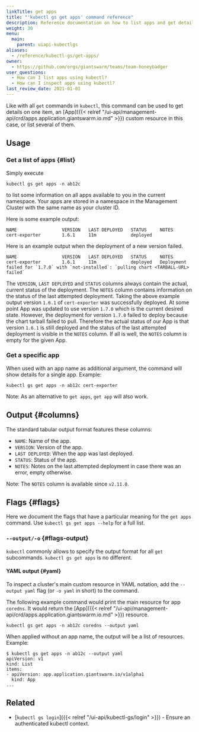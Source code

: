 ```yaml
---
linkTitle: get apps
title: "'kubectl gs get apps' command reference"
description: Reference documentation on how to list apps and get details for a single app using 'kubectl gs'.
weight: 30
menu:
  main:
    parent: uiapi-kubectlgs
aliases:
  - /reference/kubectl-gs/get-apps/
owner:
  - https://github.com/orgs/giantswarm/teams/team-honeybadger
user_questions:
  - How can I list apps using kubectl?
  - How can I inspect apps using kubectl?
last_review_date: 2021-01-01
---
```


Like with all `get` commands in `kubectl`, this command can be used to get details on one item, an [App]({{< relref "/ui-api/management-api/crd/apps.application.giantswarm.io.md" >}})
custom resource in this case, or list several of them.

## Usage

### Get a list of apps {#list}

Simply execute

```nohighlight
kubectl gs get apps -n ab12c
```

to list some information on all apps available to you in the current namespace.
Your apps are stored in a namespace in the Management Cluster with the same
name as your cluster ID.

Here is some example output:

```nohighlight
NAME                 VERSION   LAST DEPLOYED   STATUS     NOTES
cert-exporter        1.6.1     11m             deployed
```

Here is an example output when the deployment of a new version failed.

```nohighlight
NAME                 VERSION   LAST DEPLOYED   STATUS     NOTES
cert-exporter        1.6.1     11m             deployed   Deployment failed for `1.7.0` with `not-installed`: `pulling chart <TARBALL-URL> failed`
```

The `VERSION`, `LAST DEPLOYED` and `STATUS` columns always contain the actual, current status of the deployment. The `NOTES` column contains information on the status of the last attempted deployment. Taking the above example output version `1.6.1` of `cert-exporter` was successfully deployed. At some point App was updated to use version `1.7.0` which is the current desired state. However, the deployment for version `1.7.0` failed to deploy because the chart tarball failed to pull. Therefore the actual status of our App is that version `1.6.1` is still deployed and the status of the last attempted deployment is visible in the `NOTES` column. If all is well, the `NOTES` column is empty for the given App.

### Get a specific app

When used with an app name as additional argument, the command will show details for a single app. Example:

```nohighlight
kubectl gs get apps -n ab12c cert-exporter
```

Note: As an alternative to `get apps`, `get app` will also work.

## Output {#columns}

The standard tabular output format features these columns:

- `NAME`: Name of the app.
- `VERSION`: Version of the app.
- `LAST DEPLOYED`: When the app was last deployed.
- `STATUS`: Status of the app.
- `NOTES`: Notes on the last attempted deployment in case there was an error, empty otherwise.

Note: The `NOTES` column is available since `v2.11.0`.

## Flags {#flags}

Here we document the flags that have a particular meaning for the `get apps` command. Use `kubectl gs get apps --help` for a full list.

### `--output/-o` {#flags-output}

`kubectl` commonly allows to specify the output format for all `get` subcommands. `kubectl gs get apps` is no different.

#### YAML output {#yaml}

To inspect a cluster's main custom resource in YAML notation, add the `--output yaml` flag (or `-o yaml` in short) to the command.

The following example command would print the main resource for app `coredns`. It would return the [App]({{< relref "/ui-api/management-api/crd/apps.application.giantswarm.io.md" >}}) resource.

```nohighlight
kubectl gs get apps -n ab12c coredns --output yaml
```

When applied without an app name, the output will be a list of resources. Example:

```nohighlight
$ kubectl gs get apps -n ab12c --output yaml
apiVersion: v1
kind: List
items:
- apiVersion: app.application.giantswarm.io/v1alpha1
  kind: App
...
```

## Related

- [`kubectl gs login`]({{< relref "/ui-api/kubectl-gs/login" >}}) - Ensure an authenticated kubectl context.
